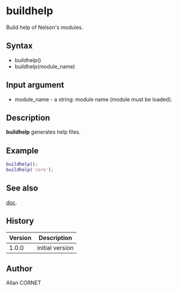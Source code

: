 

# buildhelp

Build help of Nelson's modules.

## Syntax

- buildhelp()
- buildhelp(module_name)

## Input argument

 - module_name - a string: module name (module must be loaded).

## Description


  <p><b>buildhelp</b> generates help files.</p>


## Example

```matlab
buildhelp();
buildhelp('core');
```

## See also

[doc](../help_browser/doc.md).
## History

|Version|Description|
|------|------|
|1.0.0|initial version|


## Author

Allan CORNET



